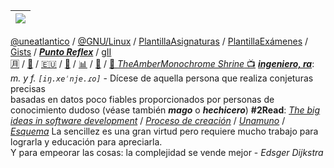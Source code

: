 |![](/imagenes/2Monitors/ultima_vi_desktop_background_wallpaper_5760x1080_by_mecandes_d87e0fg.png)|
|-:|
[@uneatlantico](/UNEATLANTICO/README.md) / [@GNU/Linux](GNU.Linux.md) / [PlantillaAsignaturas](https://github.com/mmasias/repoPlantillaAsignatura) / [PlantillaExámenes](https://github.com/mmasias/repoPlantillaExamen) / [Gists](https://gist.github.com/mmasias) / [***Punto Reflex***](https://github.com/puntoReflex) / [gII](https://github.com/Ingenieria-Informatica-UNEATLANTICO/.github/blob/main/README.md)<br>[🈷️](github-metrics.md) / [🔩](https://it-tools.tech/) / [🇪🇺](https://european-alternatives.eu/alternatives-to) / [🎹](https://manuel.masiasweb.com/escalas.html) / [📊](https://manuel.masiasweb.com/github-stats-page-contributors.html) / [👣](https://manuel.masiasweb.com/gh-history-v0/) / [🌇 *TheAmberMonochrome Shrine* 📺](https://www.tiktok.com/@mmasiasv)
***[ingeniero, ra](temasVarios/ingeniero.md)***: *m. y f. `[iŋ.xeˈnje.ɾo]`* - Dícese de aquella persona que realiza conjeturas precisas<br>basadas en datos poco fiables proporcionados por personas de conocimiento dudoso (véase también ***mago*** o ***hechicero***)
**#2Read**: [*The big ideas in software development*](https://www.softdevbigideas.com/the-big-ideas-in-software-development.html) / [*Proceso de creación*](procesoDeCreacion.md) / [*Unamuno*](unamuno.md) / [*Esquema*](acercaDeEsquema.md)
La sencillez es una gran virtud pero requiere mucho trabajo para lograrla y educación para apreciarla.<br>Y para empeorar las cosas: la complejidad se vende mejor - *Edsger Dijkstra*
